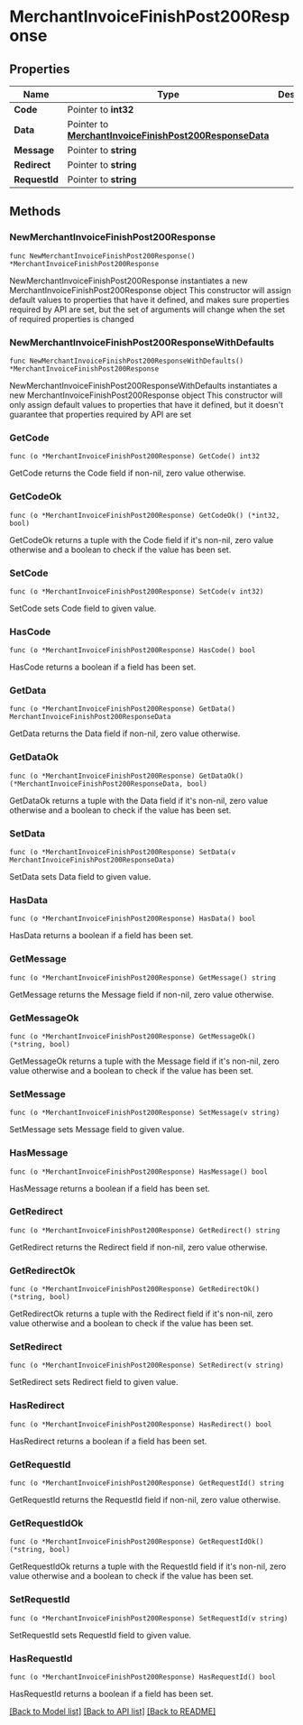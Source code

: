 # MerchantInvoiceFinishPost200Response

## Properties

Name | Type | Description | Notes
------------ | ------------- | ------------- | -------------
**Code** | Pointer to **int32** |  | [optional] 
**Data** | Pointer to [**MerchantInvoiceFinishPost200ResponseData**](MerchantInvoiceFinishPost200ResponseData.md) |  | [optional] 
**Message** | Pointer to **string** |  | [optional] 
**Redirect** | Pointer to **string** |  | [optional] 
**RequestId** | Pointer to **string** |  | [optional] 

## Methods

### NewMerchantInvoiceFinishPost200Response

`func NewMerchantInvoiceFinishPost200Response() *MerchantInvoiceFinishPost200Response`

NewMerchantInvoiceFinishPost200Response instantiates a new MerchantInvoiceFinishPost200Response object
This constructor will assign default values to properties that have it defined,
and makes sure properties required by API are set, but the set of arguments
will change when the set of required properties is changed

### NewMerchantInvoiceFinishPost200ResponseWithDefaults

`func NewMerchantInvoiceFinishPost200ResponseWithDefaults() *MerchantInvoiceFinishPost200Response`

NewMerchantInvoiceFinishPost200ResponseWithDefaults instantiates a new MerchantInvoiceFinishPost200Response object
This constructor will only assign default values to properties that have it defined,
but it doesn't guarantee that properties required by API are set

### GetCode

`func (o *MerchantInvoiceFinishPost200Response) GetCode() int32`

GetCode returns the Code field if non-nil, zero value otherwise.

### GetCodeOk

`func (o *MerchantInvoiceFinishPost200Response) GetCodeOk() (*int32, bool)`

GetCodeOk returns a tuple with the Code field if it's non-nil, zero value otherwise
and a boolean to check if the value has been set.

### SetCode

`func (o *MerchantInvoiceFinishPost200Response) SetCode(v int32)`

SetCode sets Code field to given value.

### HasCode

`func (o *MerchantInvoiceFinishPost200Response) HasCode() bool`

HasCode returns a boolean if a field has been set.

### GetData

`func (o *MerchantInvoiceFinishPost200Response) GetData() MerchantInvoiceFinishPost200ResponseData`

GetData returns the Data field if non-nil, zero value otherwise.

### GetDataOk

`func (o *MerchantInvoiceFinishPost200Response) GetDataOk() (*MerchantInvoiceFinishPost200ResponseData, bool)`

GetDataOk returns a tuple with the Data field if it's non-nil, zero value otherwise
and a boolean to check if the value has been set.

### SetData

`func (o *MerchantInvoiceFinishPost200Response) SetData(v MerchantInvoiceFinishPost200ResponseData)`

SetData sets Data field to given value.

### HasData

`func (o *MerchantInvoiceFinishPost200Response) HasData() bool`

HasData returns a boolean if a field has been set.

### GetMessage

`func (o *MerchantInvoiceFinishPost200Response) GetMessage() string`

GetMessage returns the Message field if non-nil, zero value otherwise.

### GetMessageOk

`func (o *MerchantInvoiceFinishPost200Response) GetMessageOk() (*string, bool)`

GetMessageOk returns a tuple with the Message field if it's non-nil, zero value otherwise
and a boolean to check if the value has been set.

### SetMessage

`func (o *MerchantInvoiceFinishPost200Response) SetMessage(v string)`

SetMessage sets Message field to given value.

### HasMessage

`func (o *MerchantInvoiceFinishPost200Response) HasMessage() bool`

HasMessage returns a boolean if a field has been set.

### GetRedirect

`func (o *MerchantInvoiceFinishPost200Response) GetRedirect() string`

GetRedirect returns the Redirect field if non-nil, zero value otherwise.

### GetRedirectOk

`func (o *MerchantInvoiceFinishPost200Response) GetRedirectOk() (*string, bool)`

GetRedirectOk returns a tuple with the Redirect field if it's non-nil, zero value otherwise
and a boolean to check if the value has been set.

### SetRedirect

`func (o *MerchantInvoiceFinishPost200Response) SetRedirect(v string)`

SetRedirect sets Redirect field to given value.

### HasRedirect

`func (o *MerchantInvoiceFinishPost200Response) HasRedirect() bool`

HasRedirect returns a boolean if a field has been set.

### GetRequestId

`func (o *MerchantInvoiceFinishPost200Response) GetRequestId() string`

GetRequestId returns the RequestId field if non-nil, zero value otherwise.

### GetRequestIdOk

`func (o *MerchantInvoiceFinishPost200Response) GetRequestIdOk() (*string, bool)`

GetRequestIdOk returns a tuple with the RequestId field if it's non-nil, zero value otherwise
and a boolean to check if the value has been set.

### SetRequestId

`func (o *MerchantInvoiceFinishPost200Response) SetRequestId(v string)`

SetRequestId sets RequestId field to given value.

### HasRequestId

`func (o *MerchantInvoiceFinishPost200Response) HasRequestId() bool`

HasRequestId returns a boolean if a field has been set.


[[Back to Model list]](../README.md#documentation-for-models) [[Back to API list]](../README.md#documentation-for-api-endpoints) [[Back to README]](../README.md)


